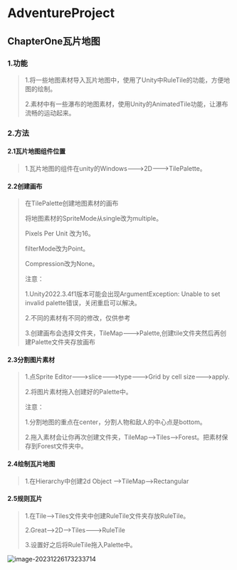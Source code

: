 # AdventureProject

## ChapterOne瓦片地图

### 1.功能

> 1.将一些地图素材导入瓦片地图中，使用了Unity中RuleTile的功能，方便地图的绘制。
>
> 2.素材中有一些瀑布的地图素材，使用Unity的AnimatedTile功能，让瀑布流畅的运动起来。

### 2.方法

#### 2.1瓦片地图组件位置

> 1.瓦片地图的组件在unity的Windows--->2D--->TilePalette。

#### 2.2创建画布

>在TilePalette创建地图素材的画布
>
>将地图素材的SpriteMode从single改为multiple。
>
>Pixels Per Unit 改为16。
>
>filterMode改为Point。
>
>Compression改为None。
>
>注意：
>
>1.Unity2022.3.4f1版本可能会出现ArgumentException: Unable to set invalid palette错误，关闭重启可以解决。
>
>2.不同的素材有不同的修改，仅供参考
>
>3.创建画布会选择文件夹，TileMap--->Palette,创建tile文件夹然后再创建Palette文件夹存放画布

#### 2.3分割图片素材

> 1.点Sprite Editor--->slice--->type--->Grid by cell size--->apply.
>
> 2.将图片素材拖入创建好的Palette中。
>
> 注意：
>
> 1.分割地图的重点在center，分割人物和敌人的中心点是bottom。
>
> 2.拖入素材会让你再次创建文件夹，TileMap-->Tiles-->Forest。把素材保存到Forest文件夹中。

#### 2.4绘制瓦片地图

>1.在Hierarchy中创建2d Object -->TileMap-->Rectangular

#### 2.5规则瓦片

> 1.在Tile-->Tiles文件夹中创建RuleTile文件夹存放RuleTile。
>
> 2.Great-->2D-->Tiles--->RuleTile
>
> 3.设置好之后将RuleTile拖入Palette中。

![image-20231226173233714](C:\Users\15302\AppData\Roaming\Typora\typora-user-images\image-20231226173233714.png)